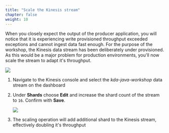 ```yaml
---
title: "Scale the Kinesis stream"
chapter: false
weight: 10
---
```


When you closely expect the output of the producer application, you will notice that it is experiencing write provisioned throughput exceeded exceptions and cannot ingest data fast enough. For the purpose of the workshop, the Kinesis data stream has been deliberately under provisioned. As this would be a major problem for production environments, you'll now scale the stream to adapt it's throughput.

![](/images/intellij-13-replay-lag-copy.png)

1. Navigate to the Kinesis console and select the *kda-java-workshop* data stream on the dashboard

1. Under **Shards** choose **Edit** and increase the shard count of the stream to `16`. Confirm with **Save**.

	![](/images/kds-update-shards.png)

1. The scaling operation will add additional shard to the Kinesis stream, effectively doubling it's throughput
